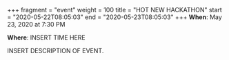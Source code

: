 +++
fragment = "event"
weight = 100
title = "HOT NEW HACKATHON"
start = "2020-05-22T08:05:03"
end = "2020-05-23T08:05:03"
+++
**When**: May 23, 2020 at 7:30 PM

**Where**: INSERT TIME HERE

INSERT DESCRIPTION OF EVENT.